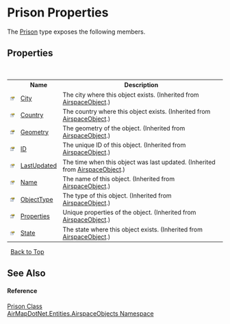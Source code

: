 # Prison Properties
 

The <a href="74dbdfd1-e83c-b016-cb38-bbc7b7fd585e">Prison</a> type exposes the following members.


## Properties
&nbsp;<table><tr><th></th><th>Name</th><th>Description</th></tr><tr><td>![Public property](media/pubproperty.gif "Public property")</td><td><a href="72587688-65e0-ad88-e180-534d8b5dacbf">City</a></td><td>
The city where this object exists.
 (Inherited from <a href="c77ac3b7-2e5f-3676-6d4b-4fb2c4bc07ce">AirspaceObject</a>.)</td></tr><tr><td>![Public property](media/pubproperty.gif "Public property")</td><td><a href="b5ffaca7-aa0c-0f89-c6fb-c31b38fbbb32">Country</a></td><td>
The country where this object exists.
 (Inherited from <a href="c77ac3b7-2e5f-3676-6d4b-4fb2c4bc07ce">AirspaceObject</a>.)</td></tr><tr><td>![Public property](media/pubproperty.gif "Public property")</td><td><a href="5a92d77d-f42b-e5e4-aa5a-98f5aee5f679">Geometry</a></td><td>
The geometry of the object.
 (Inherited from <a href="c77ac3b7-2e5f-3676-6d4b-4fb2c4bc07ce">AirspaceObject</a>.)</td></tr><tr><td>![Public property](media/pubproperty.gif "Public property")</td><td><a href="7103b959-9eb4-71a7-24a2-75cb6b8c6f2f">ID</a></td><td>
The unique ID of this object.
 (Inherited from <a href="c77ac3b7-2e5f-3676-6d4b-4fb2c4bc07ce">AirspaceObject</a>.)</td></tr><tr><td>![Public property](media/pubproperty.gif "Public property")</td><td><a href="a63e9327-077f-e20c-273a-b0a1642393f2">LastUpdated</a></td><td>
The time when this object was last updated.
 (Inherited from <a href="c77ac3b7-2e5f-3676-6d4b-4fb2c4bc07ce">AirspaceObject</a>.)</td></tr><tr><td>![Public property](media/pubproperty.gif "Public property")</td><td><a href="62cfbfd1-6e2f-88a9-d7e0-4757d466f4fc">Name</a></td><td>
The name of this object.
 (Inherited from <a href="c77ac3b7-2e5f-3676-6d4b-4fb2c4bc07ce">AirspaceObject</a>.)</td></tr><tr><td>![Public property](media/pubproperty.gif "Public property")</td><td><a href="1d9ac1d1-869c-f313-c853-de7d7c3ee2ad">ObjectType</a></td><td>
The type of this object.
 (Inherited from <a href="c77ac3b7-2e5f-3676-6d4b-4fb2c4bc07ce">AirspaceObject</a>.)</td></tr><tr><td>![Public property](media/pubproperty.gif "Public property")</td><td><a href="dec12d3f-7f01-af3b-d94f-65ffb93c4c27">Properties</a></td><td>
Unique properties of the object.
 (Inherited from <a href="c77ac3b7-2e5f-3676-6d4b-4fb2c4bc07ce">AirspaceObject</a>.)</td></tr><tr><td>![Public property](media/pubproperty.gif "Public property")</td><td><a href="85dfac87-a1a9-267a-d514-37b3cf1f7ea8">State</a></td><td>
The state where this object exists.
 (Inherited from <a href="c77ac3b7-2e5f-3676-6d4b-4fb2c4bc07ce">AirspaceObject</a>.)</td></tr></table>&nbsp;
<a href="#prison-properties">Back to Top</a>

## See Also


#### Reference
<a href="74dbdfd1-e83c-b016-cb38-bbc7b7fd585e">Prison Class</a><br /><a href="4a77b213-9d2c-92a5-aab7-f2f82873a6fe">AirMapDotNet.Entities.AirspaceObjects Namespace</a><br />